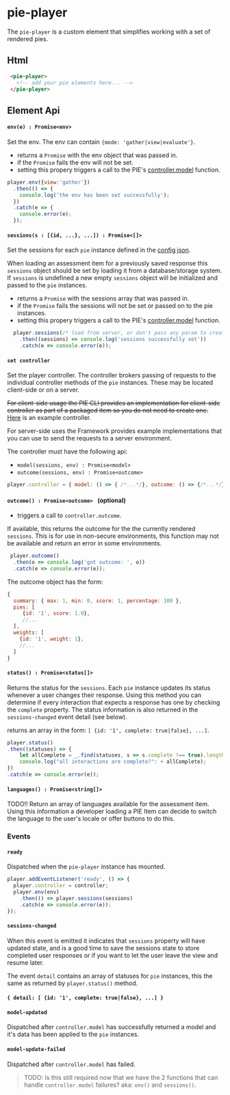 # pie-player 


The `pie-player` is a custom element that simplifies working with a set of rendered pies. 



## Html
 
 ```html
  <pie-player>
    <!-- add your pie elements here... -->
  </pie-player>
 ```
    
## Element Api
 

####  `env(e) : Promise<env>` 

Set the env. The env can contain `{mode: 'gather|view|evaluate'}`. 

* returns a `Promise` with the env object that was passed in.
* if the `Promise` fails the env will not be set.
* setting this propery triggers a call to the PIE's [controller.model](../../developing/controller) function.


```javascript
player.env({view:'gather'})
  .then(() => {
    console.log('the env has been set successfully');
  })
  .catch(e => {
    console.error(e);
  });
```
  
  
#### `sessions(s : [{id, ...}, ...]) : Promise<[]>`

Set the sessions for each `pie` instance defined in the [config json](defining-items). 

When loading an assessment item for a previously saved response this `sessions` object should be set by loading it from a database/storage system. If `sessions` is undefined a new empty `sessions` object will be initialized and passed to the `pie` instances. 


* returns a `Promise` with the sessions array that was passed in.
* if the `Promise` fails the sessions will not be set or passed on to the pie instances.
* setting this propery triggers a call to the PIE's [controller.model](../../developing/controller) function.

     
```javascript
  player.sessions(/* load from server, or don't pass any param to create a new session */ )
    .then((sessions) => console.log('sessions successfully set'))
    .catch(e => console.error(e));
```


####  `set controller`

Set the player controller. The controller brokers passing of requests to the individual controller methods of the `pie` instances. These may be located client-side or on a server. 

~~For client-side usage the PIE CLI provides an implementation for client-side controller as part of a packaged item so you do not need to create one.~~ <a href="https://github.com/PieLabs/pie-controller" target="_blank">Here</a> is an example controller.

For server-side uses the Framework provides example implementations that you can use to send the requests to a server environment. 

The controller must have the following api: 

* `model(sessions, env) : Promise<model>`
* `outcome(sessions, env) : Promise<outcome>`



```javascript
player.controller = { model: () => { /*...*/}, outcome: () => {/*...*/} }; 
```
 
#### `outcome() : Promise<outcome> ` (optional)

* triggers a call to `controller.outcome`.

If available, this returns the outcome for the the currently rendered `sessions`.
This is for use in non-secure environments, this function may not be available and return an error in some environments. 


```javascript
 player.outcome() 
  .then(o => console.log('got outcome: ', o))
  .catch(e => console.error(e));
```
The outcome object has the form: 
```javascript 
{
  summary: { max: 1, min: 0, score: 1, percentage: 100 },
  pies: [
     {id: '1', score: 1.0},
     //...
  ],
  weights: [
    {id: '1', weight: 1},
    //...
  ]
}
``` 

####  `status() : Promise<status[]>`

Returns the status for the `sessions`. Each `pie` instance updates its status whenever a user changes their response. Using this method you can determine if every interaction that expects a response has one by checking the `complete` property. The status information is also returned in the `sessions-changed` event detail (see below).

returns an array in the form: `[ {id: '1', complete: true|false}, ...]`.

```javascript
player.status()
.then((statuses) => {
    let allComplete = _.find(statuses, s => s.complete !== true).length > 0
    console.log("all interactions are complete?": + allComplete);
})
.catch(e => console.error(e));
```

 
#### `languages() : Promise<string[]>`

TODO!! Return an array of languages available for the assessment item.
Using this information a developer loading a PIE Item can decide to switch the language to the user's locale or offer buttons to do this. 

### Events

#### `ready` 
Dispatched when the `pie-player` instance has mounted. 
    
```javascript
player.addEventListener('ready', () => {
  player.controller = controller;
  player.env(env)
    .then(() => player.sessions(sessions)
    .catch(e => console.error(e));
});
```

#### `sessions-changed`

When this event is emitted it indicates that `sessions` property will have updated state, and is a good time to save the sessions state to store completed user responses or if you want to let the user leave the view and resume later. 

The event `detail` contains an array of statuses for `pie` instances, this the same as returned by `player.status()` method. 

#### `{ detail: [ {id: '1', complete: true|false}, ...] }` 



#### `model-updated`

Dispatched after `controller.model` has successfully returned a model and it's data has been applied to the `pie` instances.

#### `model-update-failed`

Dispatched after `controller.model` has failed. 

> TODO: Is this still required now that we have the 2 functions that can handle `controller.model` failures? aka: `env()` and `sessions()`.
